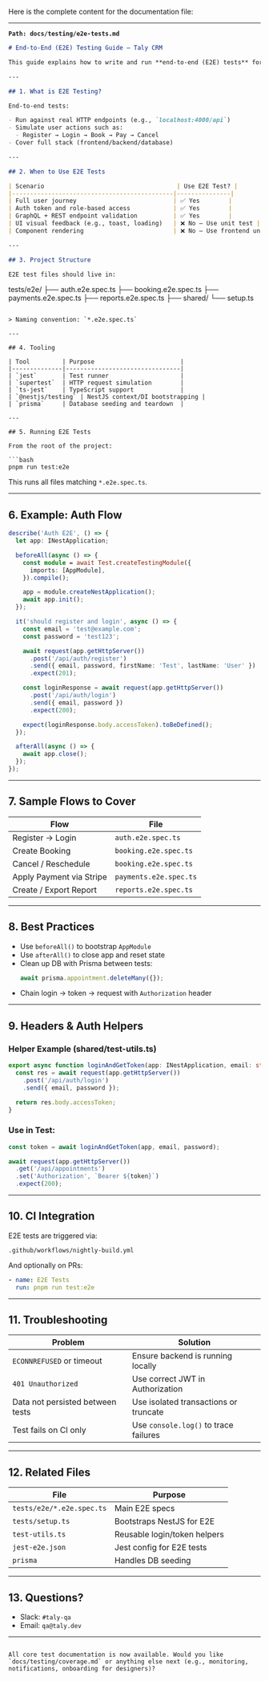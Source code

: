 Here is the complete content for the documentation file:

---

**`Path: docs/testing/e2e-tests.md`**

```md
# End-to-End (E2E) Testing Guide – Taly CRM

This guide explains how to write and run **end-to-end (E2E) tests** for the Taly CRM platform. E2E tests simulate **real user flows across the entire stack**, verifying that services, authentication, data persistence, and UI interactions work together correctly.

---

## 1. What is E2E Testing?

End-to-end tests:

- Run against real HTTP endpoints (e.g., `localhost:4000/api`)
- Simulate user actions such as:
  - Register → Login → Book → Pay → Cancel
- Cover full stack (frontend/backend/database)

---

## 2. When to Use E2E Tests

| Scenario                                     | Use E2E Test? |
|---------------------------------------------|---------------|
| Full user journey                           | ✅ Yes        |
| Auth token and role-based access            | ✅ Yes        |
| GraphQL + REST endpoint validation          | ✅ Yes        |
| UI visual feedback (e.g., toast, loading)   | ❌ No – Use unit test |
| Component rendering                         | ❌ No – Use frontend unit test |

---

## 3. Project Structure

E2E test files should live in:

```
tests/e2e/
├── auth.e2e.spec.ts
├── booking.e2e.spec.ts
├── payments.e2e.spec.ts
├── reports.e2e.spec.ts
├── shared/
└── setup.ts
```

> Naming convention: `*.e2e.spec.ts`

---

## 4. Tooling

| Tool         | Purpose                        |
|--------------|--------------------------------|
| `jest`       | Test runner                    |
| `supertest`  | HTTP request simulation        |
| `ts-jest`    | TypeScript support             |
| `@nestjs/testing` | NestJS context/DI bootstrapping |
| `prisma`     | Database seeding and teardown  |

---

## 5. Running E2E Tests

From the root of the project:

```bash
pnpm run test:e2e
```

This runs all files matching `*.e2e.spec.ts`.

---

## 6. Example: Auth Flow

```ts
describe('Auth E2E', () => {
  let app: INestApplication;

  beforeAll(async () => {
    const module = await Test.createTestingModule({
      imports: [AppModule],
    }).compile();

    app = module.createNestApplication();
    await app.init();
  });

  it('should register and login', async () => {
    const email = 'test@example.com';
    const password = 'test123';

    await request(app.getHttpServer())
      .post('/api/auth/register')
      .send({ email, password, firstName: 'Test', lastName: 'User' })
      .expect(201);

    const loginResponse = await request(app.getHttpServer())
      .post('/api/auth/login')
      .send({ email, password })
      .expect(200);

    expect(loginResponse.body.accessToken).toBeDefined();
  });

  afterAll(async () => {
    await app.close();
  });
});
```

---

## 7. Sample Flows to Cover

| Flow                       | File                          |
|----------------------------|-------------------------------|
| Register → Login           | `auth.e2e.spec.ts`            |
| Create Booking             | `booking.e2e.spec.ts`         |
| Cancel / Reschedule        | `booking.e2e.spec.ts`         |
| Apply Payment via Stripe   | `payments.e2e.spec.ts`        |
| Create / Export Report     | `reports.e2e.spec.ts`         |

---

## 8. Best Practices

- Use `beforeAll()` to bootstrap `AppModule`
- Use `afterAll()` to close app and reset state
- Clean up DB with Prisma between tests:
  ```ts
  await prisma.appointment.deleteMany({});
  ```
- Chain login → token → request with `Authorization` header

---

## 9. Headers & Auth Helpers

### Helper Example (shared/test-utils.ts)

```ts
export async function loginAndGetToken(app: INestApplication, email: string, password: string) {
  const res = await request(app.getHttpServer())
    .post('/api/auth/login')
    .send({ email, password });

  return res.body.accessToken;
}
```

### Use in Test:

```ts
const token = await loginAndGetToken(app, email, password);

await request(app.getHttpServer())
  .get('/api/appointments')
  .set('Authorization', `Bearer ${token}`)
  .expect(200);
```

---

## 10. CI Integration

E2E tests are triggered via:

```
.github/workflows/nightly-build.yml
```

And optionally on PRs:
```yaml
- name: E2E Tests
  run: pnpm run test:e2e
```

---

## 11. Troubleshooting

| Problem                         | Solution                             |
|----------------------------------|--------------------------------------|
| `ECONNREFUSED` or timeout        | Ensure backend is running locally    |
| `401 Unauthorized`              | Use correct JWT in Authorization     |
| Data not persisted between tests | Use isolated transactions or truncate |
| Test fails on CI only           | Use `console.log()` to trace failures |

---

## 12. Related Files

| File                           | Purpose                   |
|--------------------------------|---------------------------|
| `tests/e2e/*.e2e.spec.ts`      | Main E2E specs            |
| `tests/setup.ts`               | Bootstraps NestJS for E2E |
| `test-utils.ts`                | Reusable login/token helpers |
| `jest-e2e.json`                | Jest config for E2E tests |
| `prisma`                       | Handles DB seeding        |

---

## 13. Questions?

- Slack: `#taly-qa`
- Email: `qa@taly.dev`

---
```

All core test documentation is now available. Would you like `docs/testing/coverage.md` or anything else next (e.g., monitoring, notifications, onboarding for designers)?